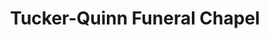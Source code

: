 ---
title: "Tucker-Quinn Funeral Chapel"
url: /greenville/tucker-quinn-funeral-chapel/
shop: Bestattungen
---